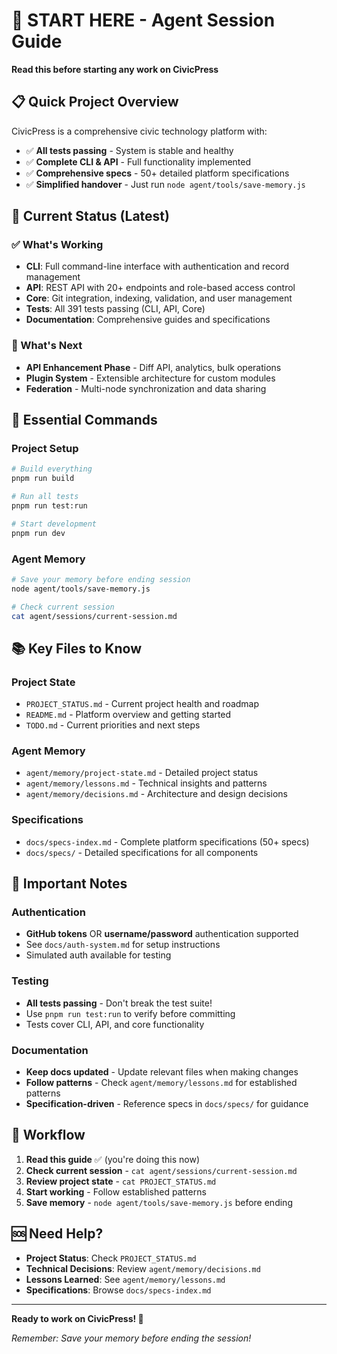 # 🚀 **START HERE - Agent Session Guide**

**Read this before starting any work on CivicPress**

## 📋 **Quick Project Overview**

CivicPress is a comprehensive civic technology platform with:

- ✅ **All tests passing** - System is stable and healthy
- ✅ **Complete CLI & API** - Full functionality implemented
- ✅ **Comprehensive specs** - 50+ detailed platform specifications
- ✅ **Simplified handover** - Just run `node agent/tools/save-memory.js`

## 🎯 **Current Status (Latest)**

### **✅ What's Working**

- **CLI**: Full command-line interface with authentication and record management
- **API**: REST API with 20+ endpoints and role-based access control
- **Core**: Git integration, indexing, validation, and user management
- **Tests**: All 391 tests passing (CLI, API, Core)
- **Documentation**: Comprehensive guides and specifications

### **🚀 What's Next**

- **API Enhancement Phase** - Diff API, analytics, bulk operations
- **Plugin System** - Extensible architecture for custom modules
- **Federation** - Multi-node synchronization and data sharing

## 🔧 **Essential Commands**

### **Project Setup**

```bash
# Build everything
pnpm run build

# Run all tests
pnpm run test:run

# Start development
pnpm run dev
```

### **Agent Memory**

```bash
# Save your memory before ending session
node agent/tools/save-memory.js

# Check current session
cat agent/sessions/current-session.md
```

## 📚 **Key Files to Know**

### **Project State**

- `PROJECT_STATUS.md` - Current project health and roadmap
- `README.md` - Platform overview and getting started
- `TODO.md` - Current priorities and next steps

### **Agent Memory**

- `agent/memory/project-state.md` - Detailed project status
- `agent/memory/lessons.md` - Technical insights and patterns
- `agent/memory/decisions.md` - Architecture and design decisions

### **Specifications**

- `docs/specs-index.md` - Complete platform specifications (50+ specs)
- `docs/specs/` - Detailed specifications for all components

## 🚨 **Important Notes**

### **Authentication**

- **GitHub tokens** OR **username/password** authentication supported
- See `docs/auth-system.md` for setup instructions
- Simulated auth available for testing

### **Testing**

- **All tests passing** - Don't break the test suite!
- Use `pnpm run test:run` to verify before committing
- Tests cover CLI, API, and core functionality

### **Documentation**

- **Keep docs updated** - Update relevant files when making changes
- **Follow patterns** - Check `agent/memory/lessons.md` for established patterns
- **Specification-driven** - Reference specs in `docs/specs/` for guidance

## 🔄 **Workflow**

1. **Read this guide** ✅ (you're doing this now)
2. **Check current session** - `cat agent/sessions/current-session.md`
3. **Review project state** - `cat PROJECT_STATUS.md`
4. **Start working** - Follow established patterns
5. **Save memory** - `node agent/tools/save-memory.js` before ending

## 🆘 **Need Help?**

- **Project Status**: Check `PROJECT_STATUS.md`
- **Technical Decisions**: Review `agent/memory/decisions.md`
- **Lessons Learned**: See `agent/memory/lessons.md`
- **Specifications**: Browse `docs/specs-index.md`

---

**Ready to work on CivicPress! 🚀**

_Remember: Save your memory before ending the session!_
